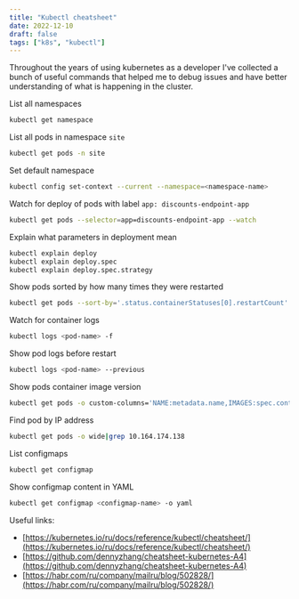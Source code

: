 ```yaml
---
title: "Kubectl cheatsheet"
date: 2022-12-10
draft: false
tags: ["k8s", "kubectl"]
---
```

Throughout the years of using kubernetes as a developer I've collected a bunch of useful commands that helped me to debug issues and have better understanding of what is happening in the cluster. 
<!--more-->
List all namespaces
```bash
kubectl get namespace
```

List all pods in namespace `site`
```bash
kubectl get pods -n site
```

Set default namespace
```bash
kubectl config set-context --current --namespace=<namespace-name>
```

Watch for deploy of pods with label `app: discounts-endpoint-app`
```bash
kubectl get pods --selector=app=discounts-endpoint-app --watch
```

Explain what parameters in deployment mean
```bash
kubectl explain deploy  
kubectl explain deploy.spec
kubectl explain deploy.spec.strategy
```

Show pods sorted by how many times they were restarted
```bash
kubectl get pods --sort-by='.status.containerStatuses[0].restartCount'
```

Watch for container logs
```bash
kubectl logs <pod-name> -f  
```

Show pod logs before restart
```bash
kubectl logs <pod-name> --previous
```

Show pods container image version
```bash
kubectl get pods -o custom-columns='NAME:metadata.name,IMAGES:spec.containers[*].image'
```

Find pod by IP address
```bash
kubectl get pods -o wide|grep 10.164.174.138
```

List configmaps
```bash
kubectl get configmap
```

Show configmap content in YAML
```bash
kubectl get configmap <configmap-name> -o yaml
```

Useful links:
* [https://kubernetes.io/ru/docs/reference/kubectl/cheatsheet/](https://kubernetes.io/ru/docs/reference/kubectl/cheatsheet/)  
* [https://github.com/dennyzhang/cheatsheet-kubernetes-A4](https://github.com/dennyzhang/cheatsheet-kubernetes-A4)
* [https://habr.com/ru/company/mailru/blog/502828/](https://habr.com/ru/company/mailru/blog/502828/)
